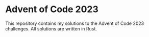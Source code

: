 # Advent of Code 2023

This repository contains my solutions to the Advent of Code 2023 challenges. All solutions are written in Rust.
